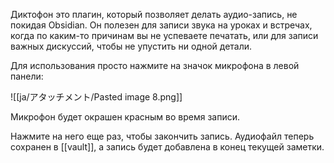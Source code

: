 Диктофон это плагин, который позволяет делать аудио-запись, не покидая Obsidian. Он полезен для записи звука на уроках и встречах, когда по каким-то причинам вы не успеваете печатать, или для записи важных дискуссий, чтобы не упустить ни одной детали.

Для использования просто нажмите на значок микрофона в левой панели:

![[ja/アタッチメント/Pasted image 8.png]]

Микрофон будет окрашен красным во время записи.

Нажмите на него еще раз, чтобы закончить запись. Аудиофайл теперь сохранен в [[vault]], а запись будет добавлена в конец текущей заметки.